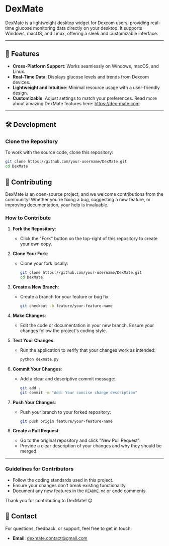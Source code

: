 # DexMate

DexMate is a lightweight desktop widget for Dexcom users, providing real-time glucose monitoring data directly on your desktop. It supports Windows, macOS, and Linux, offering a sleek and customizable interface.

---

## 🌟 Features

- **Cross-Platform Support**: Works seamlessly on Windows, macOS, and Linux.
- **Real-Time Data**: Displays glucose levels and trends from Dexcom devices.
- **Lightweight and Intuitive**: Minimal resource usage with a user-friendly design.
- **Customizable**: Adjust settings to match your preferences.
Read more about amazing DexMate features here: https://dex-mate.com

---

## 🛠️ Development

### **Clone the Repository**
To work with the source code, clone this repository:
```bash
git clone https://github.com/your-username/DexMate.git
cd DexMate
```
## 🤝 Contributing

DexMate is an open-source project, and we welcome contributions from the community! Whether you're fixing a bug, suggesting a new feature, or improving documentation, your help is invaluable.

### How to Contribute

1. **Fork the Repository**:
   - Click the "Fork" button on the top-right of this repository to create your own copy.

2. **Clone Your Fork**:
   - Clone your fork locally:
     ```bash
     git clone https://github.com/your-username/DexMate.git
     cd DexMate
     ```

3. **Create a New Branch**:
   - Create a branch for your feature or bug fix:
     ```bash
     git checkout -b feature/your-feature-name
     ```

4. **Make Changes**:
   - Edit the code or documentation in your new branch. Ensure your changes follow the project's coding style.

5. **Test Your Changes**:
   - Run the application to verify that your changes work as intended:
     ```bash
     python dexmate.py
     ```

6. **Commit Your Changes**:
   - Add a clear and descriptive commit message:
     ```bash
     git add .
     git commit -m "Add: Your concise change description"
     ```

7. **Push Your Changes**:
   - Push your branch to your forked repository:
     ```bash
     git push origin feature/your-feature-name
     ```

8. **Create a Pull Request**:
   - Go to the original repository and click "New Pull Request".
   - Provide a clear description of your changes and why they should be merged.

---

### Guidelines for Contributors

- Follow the coding standards used in this project.
- Ensure your changes don’t break existing functionality.
- Document any new features in the `README.md` or code comments.

Thank you for contributing to DexMate! 😊

## 📧 Contact

For questions, feedback, or support, feel free to get in touch:

- **Email**: [dexmate.contact@gmail.com](mailto:dexmate.contact@gmail.com)